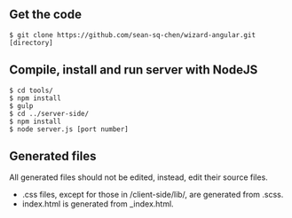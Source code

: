 ## Get the code
```shell
$ git clone https://github.com/sean-sq-chen/wizard-angular.git [directory]
```
## Compile, install and run server with NodeJS
```shell
$ cd tools/
$ npm install
$ gulp
$ cd ../server-side/
$ npm install
$ node server.js [port number]
```
## Generated files
All generated files should not be edited, instead, edit their source files.
* .css files, except for those in /client-side/lib/, are generated from .scss.
* index.html is generated from _index.html.
